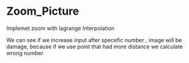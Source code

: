 # Zoom_Picture
Implemet zoom with lagrange Interpolation

We can see if we increase input after specefic number , image will be damage, because if we use point that had more distance 
we calculate wrong number 
